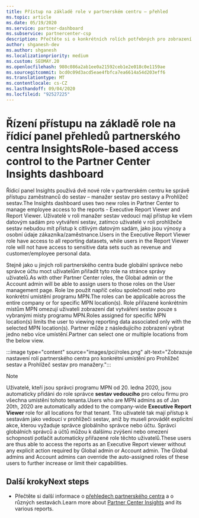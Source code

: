 ```yaml
---
title: Přístup na základě role v partnerském centru – přehled
ms.topic: article
ms.date: 05/19/2020
ms.service: partner-dashboard
ms.subservice: partnercenter-csp
description: Přečtěte si o konkrétních rolích potřebných pro zobrazení sestav služby partner Center Insights. Patří mezi ně role manažera sestav a Prohlížeč sestav.
author: shganesh-dev
ms.author: shganesh
ms.localizationpriority: medium
ms.custom: SEOMAY.20
ms.openlocfilehash: 980c086a2ab1ee0a21592ceb1e2e018c0e1159ae
ms.sourcegitcommit: bcd0c09d3acd5eae4fbfca7ea6614a54d203eff6
ms.translationtype: MT
ms.contentlocale: cs-CZ
ms.lasthandoff: 09/04/2020
ms.locfileid: "92527225"
---
```

# <a name="role-based-access-control-to-the-partner-center-insights-dashboard"></a><span data-ttu-id="9ce2d-104">Řízení přístupu na základě role na řídicí panel přehledů partnerského centra Insights</span><span class="sxs-lookup"><span data-stu-id="9ce2d-104">Role-based access control to the Partner Center Insights dashboard</span></span>

<span data-ttu-id="9ce2d-105">Řídicí panel Insights používá dvě nové role v partnerském centru ke správě přístupu zaměstnanců do sestav – manažer sestav pro sestavy a Prohlížeč sestav.</span><span class="sxs-lookup"><span data-stu-id="9ce2d-105">The Insights dashboard uses two new roles in Partner Center to manage employee access to the reports - Executive Report Viewer and Report Viewer.</span></span>  <span data-ttu-id="9ce2d-106">Uživatelé v roli manažer sestav vedoucí mají přístup ke všem datovým sadám pro vytváření sestav, zatímco uživatelé v roli prohlížeče sestav nebudou mít přístup k citlivým datovým sadám, jako jsou výnosy a osobní údaje zákazníka/zaměstnance.</span><span class="sxs-lookup"><span data-stu-id="9ce2d-106">Users in the Executive Report Viewer role have access to all reporting datasets, while users in the Report Viewer role will not have access to sensitive data sets such as revenue and customer/employee personal data.</span></span>  

<span data-ttu-id="9ce2d-107">Stejně jako u jiných rolí partnerského centra bude globální správce nebo správce účtu moct uživatelům přiřadit tyto role na stránce správy uživatelů.</span><span class="sxs-lookup"><span data-stu-id="9ce2d-107">As with other Partner Center roles, the Global admin or the Account admin will be able to assign users to those roles on the User management page.</span></span> <span data-ttu-id="9ce2d-108">Role lze použít napříč celou společností nebo pro konkrétní umístění programu MPN.</span><span class="sxs-lookup"><span data-stu-id="9ce2d-108">The roles can be applicable across the entire company or for specific MPN location(s).</span></span> <span data-ttu-id="9ce2d-109">Role přiřazené konkrétním místům MPN omezují uživateli zobrazení dat vytváření sestav pouze s vybranými místy programu MPN.</span><span class="sxs-lookup"><span data-stu-id="9ce2d-109">Roles assigned for specific MPN location(s) limits the user to viewing reporting data associated only with the selected MPN location(s).</span></span> <span data-ttu-id="9ce2d-110">Partner může z následujícího zobrazení vybrat jedno nebo více umístění.</span><span class="sxs-lookup"><span data-stu-id="9ce2d-110">Partner can select one or multiple locations from the below view.</span></span>

:::image type="content" source="images/pci/roles.png" alt-text="Zobrazuje nastavení rolí partnerského centra pro konkrétní umístění pro Prohlížeč sestav a Prohlížeč sestav pro manažery.":::

>[!Note]
> <span data-ttu-id="9ce2d-112">Uživatelé, kteří jsou správci programu MPN od 20. ledna 2020, jsou automaticky přidáni do role správce **sestav vedoucího** pro celou firmu pro všechna umístění tohoto tenanta.</span><span class="sxs-lookup"><span data-stu-id="9ce2d-112">Users who are MPN admins as of Jan 20th, 2020 are automatically added to the company-wide **Executive Report Viewer** role for all locations for that tenant.</span></span> <span data-ttu-id="9ce2d-113">Tito uživatelé tak mají přístup k sestavám jako vedoucí v prohlížeči sestav, aniž by museli provádět explicitní akce, kterou vyžaduje správce globálního správce nebo účtu. Správci globálních správců a účtů můžou k dalšímu zvýšení nebo omezení schopností potlačit automaticky přiřazené role těchto uživatelů.</span><span class="sxs-lookup"><span data-stu-id="9ce2d-113">These users are thus able to access the reports as an Executive Report viewer without any explicit action required by Global admin or Account admin. The Global admins and Account admins can override the auto-assigned roles of these users to further increase or limit their capabilities.</span></span>

## <a name="next-steps"></a><span data-ttu-id="9ce2d-114">Další kroky</span><span class="sxs-lookup"><span data-stu-id="9ce2d-114">Next steps</span></span>

- <span data-ttu-id="9ce2d-115">Přečtěte si další informace o [přehledech partnerského centra](partner-center-insights.md) a o různých sestavách.</span><span class="sxs-lookup"><span data-stu-id="9ce2d-115">Learn more about [Partner Center Insights](partner-center-insights.md) and its various reports.</span></span>
